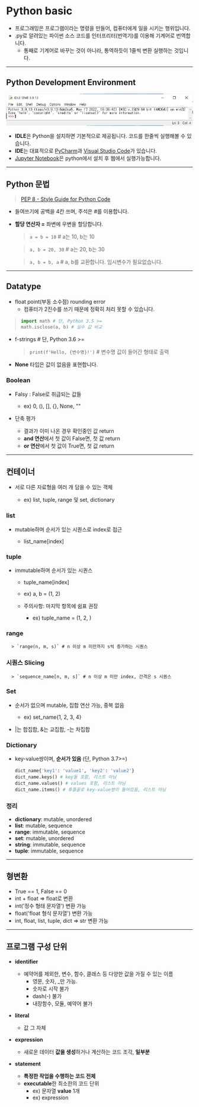 # Python basic

* 프로그래밍은 프로그램이라는 명령을 만들어, 컴퓨터에게 일을 시키는 행위입니다.
* .py로 알려있는 파이썬 소스 코드를 인터프리터(번역기)를 이용해 기계어로 번역합니다.
  * 통째로 기계어로 바꾸는 것이 아니라, 통역하듯이 1줄씩 변환 실행하는 것입니다.

--- 

## Python Development Environment

 ![Python IDLE Shell](./img/idle.png)

* **IDLE**은 Python을 설치하면 기본적으로 제공됩니다. 코드를 한줄씩 실행해볼 수 있습니다.
* **IDE**는 대표적으로 [PyCharm](https://www.jetbrains.com/ko-kr/pycharm/)과 [Visual Studio Code](https://code.visualstudio.com/)가 있습니다.
* [Jupyter Notebook](https://jupyter.org/)은 python에서 설치 후 웹에서 실행가능합니다.

---

## Python 문법

> [PEP 8 - Style Guide for Python Code](https://peps.python.org/pep-0008/)

* 들여쓰기에 공백을 4칸 쓰며, 주석은 #를 이용합니다.

* **할당 연산자 =** 좌변에 우변을 할당합니다.
  
  > `a = b = 10`       # a는 10, b는 10
  
  > `a, b = 20, 30`   # a는 20, b는 30
  
  > `a, b = b, a`    # a, b를 교환합니다. 임시변수가 필요없습니다.

---

## Datatype

* float point(부동 소수점) rounding error
  * 컴퓨터가 2진수를 쓰기 때문에 정확히 처리 못할 수 있습니다.

> ```python
> import math # 단, Python 3.5 >=
> math.isclose(a, b) # 실수 값 비교
> ```

* f-strings # 단, Python 3.6 >=
  
  > `print(f'Hello, {변수명}!')` # 변수명 값이 들어간 형태로 출력

* **None** 타입은 값이 없음을 표현합니다.
  
### Boolean

* Falsy : False로 취급되는 값들
  
  * ex) 0, (), [], {}, None, "" 

* 단축 평가
  
  * 결과가 이미 나온 경우 확인중인 값 return
  * **and 연산**에서 첫 값이 False면, 첫 값 return
  * **or 연산**에서 첫 값이 True면, 첫 값 return

---

## 컨테이너

* 서로 다른 자료형을 여러 개 담을 수 있는 객체
  
  * ex) list, tuple, range 및 set, dictionary
    
### list

* mutable하며 순서가 있는 시퀀스로 index로 접근
  
  * list_name[index]
    
### tuple

* immutable하며 순서가 있는 시퀀스
  
  * tuple_name[index]
  
  * ex) a, b = (1, 2)
  
  * 주의사항: 마지막 항목에 쉼표 권장
    
    * ex) tuple_name = (1, 2, )
      
### range
      
      > `range(n, m, s)` # n 이상 m 미만까지 s씩 증가하는 시퀀스
      
### 시퀀스 Slicing
      
      > `sequence_name[n, m, s]` # n 이상 m 미만 index, 간격은 s 시퀀스

### Set

* 순서가 없으며 mutable, 집합 연산 가능, 중복 없음
  
  * ex) set_name{1, 2, 3, 4}

* |는 합집합, &는 교집합, -는 차집합
  
### Dictionary

* key-value쌍이며, **순서가 있음** (단, Python 3.7>=)
  
  ```python
  dict_name{'key1': 'value1', 'key2': 'value2'}
  dict_name.keys() # key들 포함, 리스트 아님
  dict_name.values() # values 포함, 리스트 아님
  dict_name.items() # 튜플꼴로 key-value쌍이 들어있음, 리스트 아님
  ```
### 정리
* **dictionary**: mutable, unordered
* **list**: mutable, sequence
* **range**: immutable, sequence
* **set**: mutable, unordered
* **string**: immutable, sequence
* **tuple**: immutable, sequence

---

## 형변환

* True == 1, False == 0
* int + float => float로 변환
* int('정수 형태 문자열') 변환 가능
* float('float 형식 문자열') 변환 가능
* int, float, list, tuple, dict => str 변환 가능

---

## 프로그램 구성 단위

* **identifier**
  * 예약어를 제외한, 변수, 함수, 클래스 등 다양한 값을 가질 수 있는 이름
    * 영문, 숫자, _만 가능.
    * 숫자로 시작 불가
    * dash(-) 불가
    * 내장함수, 모듈, 예약어 불가

* **literal**
  * 값 그 자체 
  
* **expression**
  * 새로운 데이터 **값을 생성**하거나 계산하는 코드 조각, **일부분**
  
* **statement**
  * **특정한 작업을 수행하는 코드 전체**
  * **executable**한 최소한의 코드 단위
    * ex) 문자열 **value** 1개
    * ex) expression